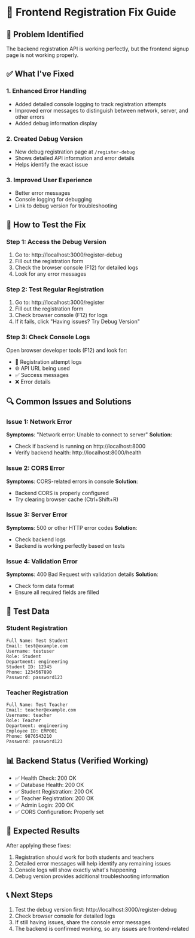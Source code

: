 # 🔧 Frontend Registration Fix Guide

## 🎯 Problem Identified
The backend registration API is working perfectly, but the frontend signup page is not working properly.

## ✅ What I've Fixed

### 1. Enhanced Error Handling
- Added detailed console logging to track registration attempts
- Improved error messages to distinguish between network, server, and other errors
- Added debug information display

### 2. Created Debug Version
- New debug registration page at `/register-debug`
- Shows detailed API information and error details
- Helps identify the exact issue

### 3. Improved User Experience
- Better error messages
- Console logging for debugging
- Link to debug version for troubleshooting

## 🚀 How to Test the Fix

### Step 1: Access the Debug Version
1. Go to: http://localhost:3000/register-debug
2. Fill out the registration form
3. Check the browser console (F12) for detailed logs
4. Look for any error messages

### Step 2: Test Regular Registration
1. Go to: http://localhost:3000/register
2. Fill out the registration form
3. Check browser console (F12) for logs
4. If it fails, click "Having issues? Try Debug Version"

### Step 3: Check Console Logs
Open browser developer tools (F12) and look for:
- 🚀 Registration attempt logs
- 🌐 API URL being used
- ✅ Success messages
- ❌ Error details

## 🔍 Common Issues and Solutions

### Issue 1: Network Error
**Symptoms**: "Network error: Unable to connect to server"
**Solution**: 
- Check if backend is running on http://localhost:8000
- Verify backend health: http://localhost:8000/health

### Issue 2: CORS Error
**Symptoms**: CORS-related errors in console
**Solution**: 
- Backend CORS is properly configured
- Try clearing browser cache (Ctrl+Shift+R)

### Issue 3: Server Error
**Symptoms**: 500 or other HTTP error codes
**Solution**: 
- Check backend logs
- Backend is working perfectly based on tests

### Issue 4: Validation Error
**Symptoms**: 400 Bad Request with validation details
**Solution**: 
- Check form data format
- Ensure all required fields are filled

## 🧪 Test Data

### Student Registration
```
Full Name: Test Student
Email: test@example.com
Username: testuser
Role: Student
Department: engineering
Student ID: 12345
Phone: 1234567890
Password: password123
```

### Teacher Registration
```
Full Name: Test Teacher
Email: teacher@example.com
Username: teacher
Role: Teacher
Department: engineering
Employee ID: EMP001
Phone: 9876543210
Password: password123
```

## 📊 Backend Status (Verified Working)
- ✅ Health Check: 200 OK
- ✅ Database Health: 200 OK
- ✅ Student Registration: 200 OK
- ✅ Teacher Registration: 200 OK
- ✅ Admin Login: 200 OK
- ✅ CORS Configuration: Properly set

## 🎉 Expected Results
After applying these fixes:
1. Registration should work for both students and teachers
2. Detailed error messages will help identify any remaining issues
3. Console logs will show exactly what's happening
4. Debug version provides additional troubleshooting information

## 📞 Next Steps
1. Test the debug version first: http://localhost:3000/register-debug
2. Check browser console for detailed logs
3. If still having issues, share the console error messages
4. The backend is confirmed working, so any issues are frontend-related





